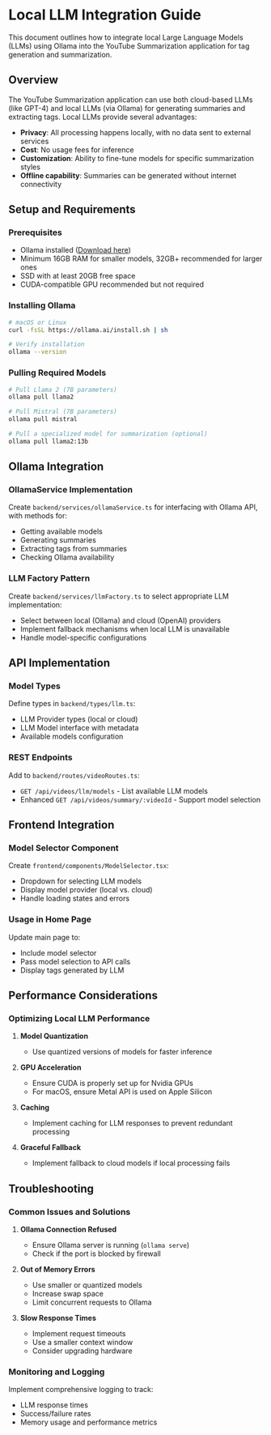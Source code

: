 # Local LLM Integration Guide

This document outlines how to integrate local Large Language Models (LLMs) using Ollama into the YouTube Summarization application for tag generation and summarization.

## Overview

The YouTube Summarization application can use both cloud-based LLMs (like GPT-4) and local LLMs (via Ollama) for generating summaries and extracting tags. Local LLMs provide several advantages:

- **Privacy**: All processing happens locally, with no data sent to external services
- **Cost**: No usage fees for inference
- **Customization**: Ability to fine-tune models for specific summarization styles
- **Offline capability**: Summaries can be generated without internet connectivity

## Setup and Requirements

### Prerequisites

- Ollama installed ([Download here](https://ollama.ai/))
- Minimum 16GB RAM for smaller models, 32GB+ recommended for larger ones
- SSD with at least 20GB free space
- CUDA-compatible GPU recommended but not required

### Installing Ollama

```bash
# macOS or Linux
curl -fsSL https://ollama.ai/install.sh | sh

# Verify installation
ollama --version
```

### Pulling Required Models

```bash
# Pull Llama 2 (7B parameters)
ollama pull llama2

# Pull Mistral (7B parameters)
ollama pull mistral

# Pull a specialized model for summarization (optional)
ollama pull llama2:13b
```

## Ollama Integration

### OllamaService Implementation

Create `backend/services/ollamaService.ts` for interfacing with Ollama API, with methods for:
- Getting available models
- Generating summaries
- Extracting tags from summaries
- Checking Ollama availability

### LLM Factory Pattern

Create `backend/services/llmFactory.ts` to select appropriate LLM implementation:
- Select between local (Ollama) and cloud (OpenAI) providers
- Implement fallback mechanisms when local LLM is unavailable
- Handle model-specific configurations

## API Implementation

### Model Types

Define types in `backend/types/llm.ts`:
- LLM Provider types (local or cloud)
- LLM Model interface with metadata
- Available models configuration

### REST Endpoints

Add to `backend/routes/videoRoutes.ts`:
- `GET /api/videos/llm/models` - List available LLM models
- Enhanced `GET /api/videos/summary/:videoId` - Support model selection

## Frontend Integration

### Model Selector Component

Create `frontend/components/ModelSelector.tsx`:
- Dropdown for selecting LLM models
- Display model provider (local vs. cloud)
- Handle loading states and errors

### Usage in Home Page

Update main page to:
- Include model selector
- Pass model selection to API calls
- Display tags generated by LLM

## Performance Considerations

### Optimizing Local LLM Performance

1. **Model Quantization**
   - Use quantized versions of models for faster inference

2. **GPU Acceleration**
   - Ensure CUDA is properly set up for Nvidia GPUs
   - For macOS, ensure Metal API is used on Apple Silicon

3. **Caching**
   - Implement caching for LLM responses to prevent redundant processing

4. **Graceful Fallback**
   - Implement fallback to cloud models if local processing fails

## Troubleshooting

### Common Issues and Solutions

1. **Ollama Connection Refused**
   - Ensure Ollama server is running (`ollama serve`)
   - Check if the port is blocked by firewall

2. **Out of Memory Errors**
   - Use smaller or quantized models
   - Increase swap space
   - Limit concurrent requests to Ollama

3. **Slow Response Times**
   - Implement request timeouts
   - Use a smaller context window
   - Consider upgrading hardware

### Monitoring and Logging

Implement comprehensive logging to track:
- LLM response times
- Success/failure rates
- Memory usage and performance metrics